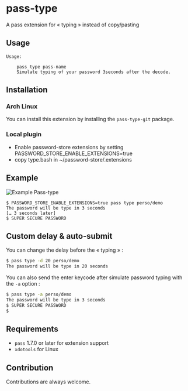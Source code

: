# pass-type

A pass extension for « typing » instead of copy/pasting

## Usage

```
Usage:

    pass type pass-name
    Simulate typing of your password 3seconds after the decode.
```

## Installation

### Arch Linux

You can install this extension by installing the `pass-type-git` package.

### Local plugin

- Enable password-store extensions by setting PASSWORD_STORE_ENABLE_EXTENSIONS=true
- copy type.bash in ~/password-store/.extensions

## Example

![Example Pass-type](./sample.gif)

```shell
$ PASSWORD_STORE_ENABLE_EXTENSIONS=true pass type perso/demo
The password will be type in 3 seconds
[… 3 seconds later]
$ SUPER SECURE PASSWORD
```

## Custom delay & auto-submit

You can change the delay before the « typing » :

```bash
$ pass type -d 20 perso/demo
The password will be type in 20 seconds
```

You can also send the enter keycode after simulate password typing with the ```-a``` option :

```bash
$ pass type -a perso/demo
The password will be type in 3 seconds
$ SUPER SECURE PASSWORD
$
```

## Requirements

- ```pass``` 1.7.0 or later for extension support
- ```xdotools``` for Linux

## Contribution

Contributions are always welcome.

